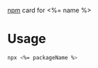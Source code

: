 [npm] card for <%= name %>

# Usage

```bash
npx <%= packageName %>
```

[npm]: https://www.npmjs.com/
